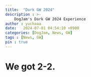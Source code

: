 ```yaml
---
title:  "Dark GW 2024"
description : >-
    DogJam's Dark GW 2024 Experience
author : yuchaaa
date:   2024-07-01 04:54:10 +0900
categories: [DogJam, News, GW]
tags : [News, GW]
pin : true
---
```


# We got 2-2.